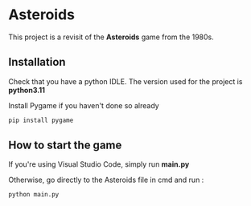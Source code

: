 # Asteroids
This project is a revisit of the **Asteroids** game from the 1980s.

## Installation
Check that you have a python IDLE.
The version used for the project is **python3.11**

Install Pygame if you haven't done so already
```bash
pip install pygame
```

## How to start the game
If you're using Visual Studio Code, simply run **main.py**

Otherwise, go directly to the Asteroids file in cmd and run :
```bash
python main.py
```